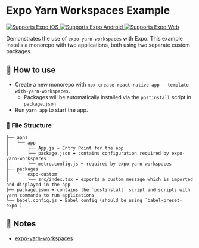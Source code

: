 # Expo Yarn Workspaces Example

<p>
  <!-- iOS -->
  <a href="https://itunes.apple.com/app/apple-store/id982107779">
    <img alt="Supports Expo iOS" longdesc="Supports Expo iOS" src="https://img.shields.io/badge/iOS-4630EB.svg?style=flat-square&logo=APPLE&labelColor=999999&logoColor=fff" />
  </a>
  <!-- Android -->
  <a href="https://play.google.com/store/apps/details?id=host.exp.exponent&referrer=blankexample">
    <img alt="Supports Expo Android" longdesc="Supports Expo Android" src="https://img.shields.io/badge/Android-4630EB.svg?style=flat-square&logo=ANDROID&labelColor=A4C639&logoColor=fff" />
  </a>
  <!-- Web -->
  <a href="https://docs.expo.io/workflow/web/">
    <img alt="Supports Expo Web" longdesc="Supports Expo Web" src="https://img.shields.io/badge/web-4630EB.svg?style=flat-square&logo=GOOGLE-CHROME&labelColor=4285F4&logoColor=fff" />
  </a>
</p>

Demonstrates the use of `expo-yarn-workspaces` with Expo.
This example installs a monorepo with two applications, both using two separate custom packages.

## 🚀 How to use

- Create a new monorepo with `npx create-react-native-app --template with-yarn-workspaces`.
  - Packages will be automatically installed via the `postinstall` script in `package.json`
- Run `yarn app` to start the app.

### 📁 File Structure

```
├── apps
│   └── app
│       ├── App.js ➡️ Entry Point for the app
│       ├── package.json ➡️ contains configuration required by expo-yarn-workspaces
│       └── metro.config.js ➡️ required by expo-yarn-workspaces
├── packages
│   └── expo-custom
│       └── src/index.tsx ➡️ exports a custom message which is imported and displayed in the app
├── package.json ➡️ contains the `postinstall` script and scripts with yarn commands to run applications
└── babel.config.js ➡️ Babel config (should be using `babel-preset-expo`)
```

## 📝 Notes

- [expo-yarn-workspaces](https://github.com/expo/expo/tree/master/packages/expo-yarn-workspaces)
